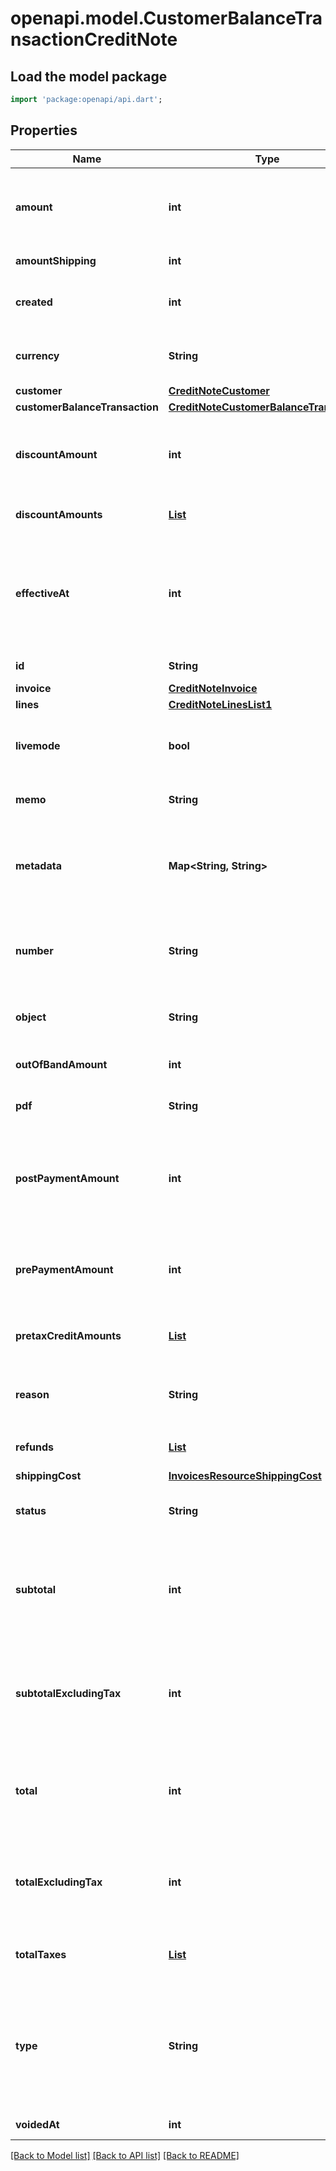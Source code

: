 # openapi.model.CustomerBalanceTransactionCreditNote

## Load the model package
```dart
import 'package:openapi/api.dart';
```

## Properties
Name | Type | Description | Notes
------------ | ------------- | ------------- | -------------
**amount** | **int** | The integer amount in cents (or local equivalent) representing the total amount of the credit note, including tax. | 
**amountShipping** | **int** | This is the sum of all the shipping amounts. | 
**created** | **int** | Time at which the object was created. Measured in seconds since the Unix epoch. | 
**currency** | **String** | Three-letter [ISO currency code](https://www.iso.org/iso-4217-currency-codes.html), in lowercase. Must be a [supported currency](https://stripe.com/docs/currencies). | 
**customer** | [**CreditNoteCustomer**](CreditNoteCustomer.md) |  | 
**customerBalanceTransaction** | [**CreditNoteCustomerBalanceTransaction**](CreditNoteCustomerBalanceTransaction.md) |  | [optional] 
**discountAmount** | **int** | The integer amount in cents (or local equivalent) representing the total amount of discount that was credited. | 
**discountAmounts** | [**List<DiscountsResourceDiscountAmount>**](DiscountsResourceDiscountAmount.md) | The aggregate amounts calculated per discount for all line items. | [default to const []]
**effectiveAt** | **int** | The date when this credit note is in effect. Same as `created` unless overwritten. When defined, this value replaces the system-generated 'Date of issue' printed on the credit note PDF. | [optional] 
**id** | **String** | Unique identifier for the object. | 
**invoice** | [**CreditNoteInvoice**](CreditNoteInvoice.md) |  | 
**lines** | [**CreditNoteLinesList1**](CreditNoteLinesList1.md) |  | 
**livemode** | **bool** | Has the value `true` if the object exists in live mode or the value `false` if the object exists in test mode. | 
**memo** | **String** | Customer-facing text that appears on the credit note PDF. | [optional] 
**metadata** | **Map<String, String>** | Set of [key-value pairs](https://stripe.com/docs/api/metadata) that you can attach to an object. This can be useful for storing additional information about the object in a structured format. | [optional] [default to const {}]
**number** | **String** | A unique number that identifies this particular credit note and appears on the PDF of the credit note and its associated invoice. | 
**object** | **String** | String representing the object's type. Objects of the same type share the same value. | 
**outOfBandAmount** | **int** | Amount that was credited outside of Stripe. | [optional] 
**pdf** | **String** | The link to download the PDF of the credit note. | 
**postPaymentAmount** | **int** | The amount of the credit note that was refunded to the customer, credited to the customer's balance, credited outside of Stripe, or any combination thereof. | 
**prePaymentAmount** | **int** | The amount of the credit note by which the invoice's `amount_remaining` and `amount_due` were reduced. | 
**pretaxCreditAmounts** | [**List<CreditNotesPretaxCreditAmount>**](CreditNotesPretaxCreditAmount.md) | The pretax credit amounts (ex: discount, credit grants, etc) for all line items. | [default to const []]
**reason** | **String** | Reason for issuing this credit note, one of `duplicate`, `fraudulent`, `order_change`, or `product_unsatisfactory` | [optional] 
**refunds** | [**List<CreditNoteRefund>**](CreditNoteRefund.md) | Refunds related to this credit note. | [default to const []]
**shippingCost** | [**InvoicesResourceShippingCost**](InvoicesResourceShippingCost.md) |  | [optional] 
**status** | **String** | Status of this credit note, one of `issued` or `void`. Learn more about [voiding credit notes](https://stripe.com/docs/billing/invoices/credit-notes#voiding). | 
**subtotal** | **int** | The integer amount in cents (or local equivalent) representing the amount of the credit note, excluding exclusive tax and invoice level discounts. | 
**subtotalExcludingTax** | **int** | The integer amount in cents (or local equivalent) representing the amount of the credit note, excluding all tax and invoice level discounts. | [optional] 
**total** | **int** | The integer amount in cents (or local equivalent) representing the total amount of the credit note, including tax and all discount. | 
**totalExcludingTax** | **int** | The integer amount in cents (or local equivalent) representing the total amount of the credit note, excluding tax, but including discounts. | [optional] 
**totalTaxes** | [**List<BillingBillResourceInvoicingTaxesTax>**](BillingBillResourceInvoicingTaxesTax.md) | The aggregate tax information for all line items. | [optional] [default to const []]
**type** | **String** | Type of this credit note, one of `pre_payment` or `post_payment`. A `pre_payment` credit note means it was issued when the invoice was open. A `post_payment` credit note means it was issued when the invoice was paid. | 
**voidedAt** | **int** | The time that the credit note was voided. | [optional] 

[[Back to Model list]](../README.md#documentation-for-models) [[Back to API list]](../README.md#documentation-for-api-endpoints) [[Back to README]](../README.md)


